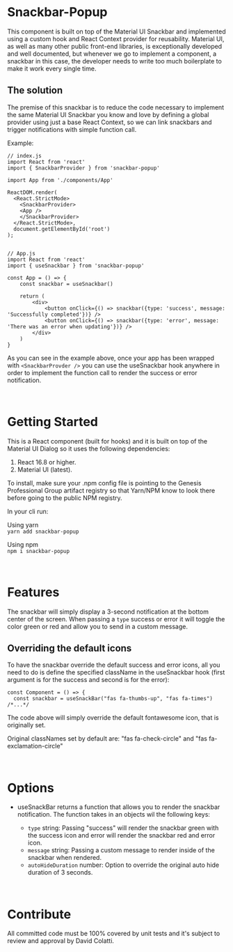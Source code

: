 # Snackbar-Popup

This component is built on top of the Material UI Snackbar and implemented using a custom hook and React Context provider for reusability. Material UI, as well as many other public front-end libraries, is exceptionally developed and well documented, but whenever we go to implement a component, a snackbar in this case, the developer needs to write too much boilerplate to make it work every single time.

## The solution

The premise of this snackbar is to reduce the code necessary to implement the same Material UI Snackbar you know and love by defining a global provider using just a base React Context, so we can link snackbars and trigger notifications with simple function call.

Example:

```
// index.js
import React from 'react'
import { SnackbarProvider } from 'snackbar-popup'

import App from './components/App'

ReactDOM.render(
  <React.StrictMode>
    <SnackbarProvider>
    <App />
    </SnackbarProvider>
  </React.StrictMode>,
  document.getElementById('root')
);


// App.js
import React from 'react'
import { useSnackbar } from 'snackbar-popup'

const App = () => {
    const snackbar = useSnackbar()

    return (
        <div>
            <button onClick={() => snackbar({type: 'success', message: 'Successfully completed'})} />
            <button onClick={() => snackbar({type: 'error', message: 'There was an error when updating'})} />
        </div>
    )
}
```

As you can see in the example above, once your app has been wrapped with `<SnackbarProvder />` you can use the useSnackbar hook anywhere in order to implement the function call to render the success or error notification.

<br />

# Getting Started

This is a React component (built for hooks) and it is built on top of the Material UI Dialog so it uses the following dependencies:

1. React 16.8 or higher.
2. Material UI (latest).

To install, make sure your .npm config file is pointing to the Genesis Professional Group artifact registry so that Yarn/NPM know to look there before going to the public NPM registry.

In your cli run:

Using yarn<br />
`yarn add snackbar-popup`

Using npm<br />
`npm i snackbar-popup`

<br />

# Features

The snackbar will simply display a 3-second notification at the bottom center of the screen. When passing a `type` success or error it will toggle the color green or red and allow you to send in a custom message.

## Overriding the default icons

To have the snackbar override the default success and error icons, all you need to do is define the specified className in the useSnackbar hook (first argument is for the success and second is for the error):

```
const Component = () => {
  const snackbar = useSnackBar("fas fa-thumbs-up", "fas fa-times")
/*...*/
```

The code above will simply override the default fontawesome icon, that is originally set.

Original classNames set by default are: "fas fa-check-circle" and "fas fa-exclamation-circle"

<br />

# Options

- useSnackBar returns a function that allows you to render the snackbar notification. The function takes in an objects wil the following keys:

  - `type` string: Passing "success" will render the snackbar green with the success icon and error will render the snackbar red and error icon.
  - `message` string: Passing a custom message to render inside of the snackbar when rendered.
  - `autoHideDuration` number: Option to override the original auto hide duration of 3 seconds.

<br />

# Contribute

All committed code must be 100% covered by unit tests and it's subject to review and approval by David Colatti.

